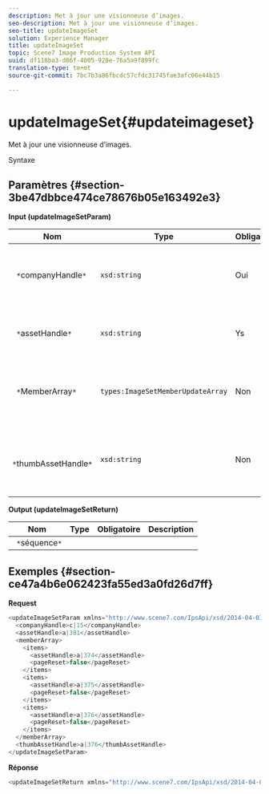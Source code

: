 ```yaml
---
description: Met à jour une visionneuse d’images.
seo-description: Met à jour une visionneuse d’images.
seo-title: updateImageSet
solution: Experience Manager
title: updateImageSet
topic: Scene7 Image Production System API
uuid: df118ba3-d86f-4005-928e-76a5a9f899fc
translation-type: tm+mt
source-git-commit: 7bc7b3a86fbcdc57cfdc31745fae3afc06e44b15

---
```



# updateImageSet{#updateimageset}

Met à jour une visionneuse d’images.

Syntaxe

## Paramètres {#section-3be47dbbce474ce78676b05e163492e3}

**Input (updateImageSetParam)**

| Nom | Type | Obligatoire | Description |
|---|---|---|---|
| ` *`companyHandle`*` | `xsd:string` | Oui | Poignée vers le qui contient la visionneuse d’images à modifier. |
| ` *`assetHandle`*` | `xsd:string` | Ys | Poignée de la visionneuse d’images à modifier. |
| ` *`MemberArray`*` | `types:ImageSetMemberUpdateArray` | Non | Réinitialise les membres de la visionneuse d’images. |
| ` *`thumbAssetHandle`*` | `xsd:string` | Non | poignée du fichier qui agit comme miniature pour la visionneuse d’images. |

**Output (updateImageSetReturn)**

| Nom | Type | Obligatoire | Description |
|---|---|---|---|
| ` *`séquence`*` |  |  |  |

## Exemples {#section-ce47a4b6e062423fa55ed3a0fd26d7ff}

**Request**

```java
<updateImageSetParam xmlns="http://www.scene7.com/IpsApi/xsd/2014-04-03"> 
  <companyHandle>c|15</companyHandle> 
  <assetHandle>a|381</assetHandle> 
  <memberArray> 
    <items> 
      <assetHandle>a|374</assetHandle> 
      <pageReset>false</pageReset> 
    </items> 
    <items> 
      <assetHandle>a|375</assetHandle> 
      <pageReset>false</pageReset> 
    </items> 
    <items> 
      <assetHandle>a|376</assetHandle> 
      <pageReset>false</pageReset> 
    </items> 
  </memberArray> 
  <thumbAssetHandle>a|376</thumbAssetHandle> 
</updateImageSetParam>
```

**Réponse**

```java
<updateImageSetReturn xmlns="http://www.scene7.com/IpsApi/xsd/2014-04-03"/>
```

